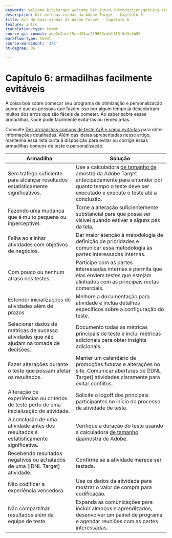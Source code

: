 ```yaml
---
keywords: welcome kit;target welcome kit;intro;introduction;getting started
description: Kit de boas-vindas da Adobe Target - Capítulo 6
title: Kit de boas-vindas da Adobe Target - Capítulo 6
feature: intro
translation-type: tm+mt
source-git-commit: abe2e2acdf5cdd24ac2f9039cdb1119f5d3afb90
workflow-type: tm+mt
source-wordcount: '377'
ht-degree: 0%

---
```



# Capítulo 6: armadilhas facilmente evitáveis

A coisa boa sobre começar seu programa de otimização e personalização agora é que as pessoas que fazem isso por algum tempo já descobriram muitos dos erros que são fáceis de cometer. Ao saber sobre essas armadilhas, você pode facilmente evitá-las ou remediá-las.

Consulte [Dez armadilhas comuns de teste A/B e como evitá-las](/help/c-activities/t-test-ab/common-ab-testing-pitfalls.md) para obter informações detalhadas. Além das ideias apresentadas nesse artigo, mantenha essa lista curta à disposição para evitar ou corrigir essas armadilhas comuns de teste e personalização.

| Armadilha | Solução |
| --- | --- |
| Sem tráfego suficiente para alcançar resultados estatisticamente significativos. | Use a calculadora [de tamanho de](https://docs.adobe.com/content/target-microsite/testcalculator.html) amostra da Adobe Target antecipadamente para entender por quanto tempo o teste deve ser executado e execute o teste até a conclusão. |
| Fazendo uma mudança que é muito pequena ou inperceptível. | Torne a alteração suficientemente substancial para que possa ser visível quando estiver a alguns pés da tela. |
| Falha ao alinhar atividades com objetivos de negócios. | Dar maior atenção à metodologia de definição de prioridades e comunicar essa metodologia às partes interessadas internas. |
| Com pouco ou nenhum atraso nos testes. | Participe com as partes interessadas internas e permita que elas enviem testes que estejam alinhados com as principais metas comerciais. |
| Estender inicializações de atividades além de prazos | Melhore a documentação para atividade e inclua detalhes específicos sobre a configuração do teste. |
| Selecionar dados de métricas de sucesso atividades que não ajudam na tomada de decisões. | Documento todas as métricas principais de teste e inclui métricas adicionais para obter insights adicionais. |
| Fazer alterações durante o teste que possam afetar os resultados. | Manter um calendário de promoções futuras e alterações no site. Comunicar aberturas de [!DNL Target] atividades claramente para evitar conflitos. |
| Alteração de experiências ou critérios de teste perto de uma inicialização de atividade. | Solicite o logoff dos principais participantes no início do processo de atividade de teste. |
| A conclusão de uma atividade antes dos resultados é estatisticamente significativa. | Verifique a duração do teste usando a calculadora [de tamanho da](https://docs.adobe.com/content/target-microsite/testcalculator.html)amostra de Adobe. |
| Recebendo resultados negativos ou achatados de uma [!DNL Target] atividade. | Confirme se a atividade merece ser testada. |
| Não codificar a experiência vencedora. | Use os dados da atividade para mostrar o valor de compra para codificação. |
| Não compartilhar resultados além da equipe de teste. | Expanda as comunicações para incluir almoços e aprendizados, desenvolver um painel de programa e agendar reuniões com as partes interessadas. |
